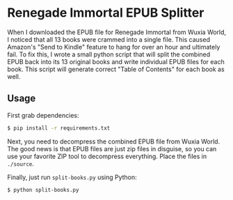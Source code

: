 # Renegade Immortal EPUB Splitter

When I downloaded the EPUB file for Renegade Immortal from Wuxia World, I noticed that all 13 books were crammed into a single file.  This caused Amazon's "Send to Kindle" feature to hang for over an hour and ultimately fail.  To fix this, I wrote a small python script that will split the combined EPUB back into its 13 original books and write individual EPUB files for each book.  This script will generate correct "Table of Contents" for each book as well.

## Usage

First grab dependencies:

```sh
$ pip install -r requirements.txt
```

Next, you need to decompress the combined EPUB file from Wuxia World.  The good news is that EPUB files are just zip files in disguise, so you can use your favorite ZIP tool to decompress everything.  Place the files in `./source`.

Finally, just run `split-books.py` using Python:

```sh
$ python split-books.py
```
